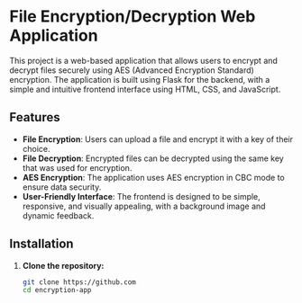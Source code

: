# File Encryption/Decryption Web Application

This project is a web-based application that allows users to encrypt and decrypt files securely using AES (Advanced Encryption Standard) encryption. The application is built using Flask for the backend, with a simple and intuitive frontend interface using HTML, CSS, and JavaScript.

## Features

- **File Encryption**: Users can upload a file and encrypt it with a key of their choice.
- **File Decryption**: Encrypted files can be decrypted using the same key that was used for encryption.
- **AES Encryption**: The application uses AES encryption in CBC mode to ensure data security.
- **User-Friendly Interface**: The frontend is designed to be simple, responsive, and visually appealing, with a background image and dynamic feedback.

## Installation

1. **Clone the repository:**

   ```bash
   git clone https://github.com
   cd encryption-app
